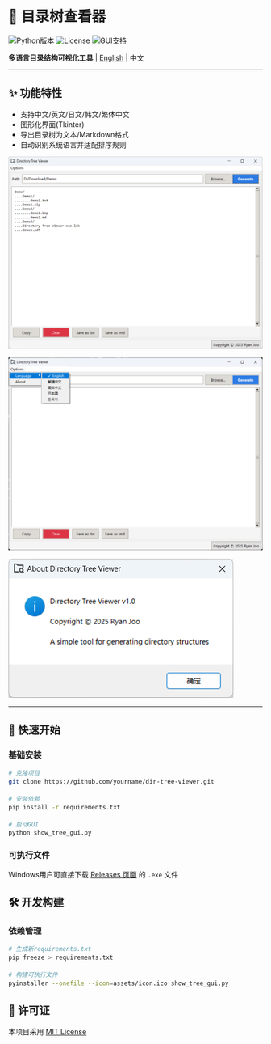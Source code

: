 # 📂 目录树查看器

![Python版本](https://img.shields.io/badge/Python-3.8%2B-blue)
![License](https://img.shields.io/badge/License-MIT-green)
![GUI支持](https://img.shields.io/badge/GUI-Tkinter-orange)

**多语言目录结构可视化工具** | [English](./README.md) | 中文

---

## ✨ 功能特性
- 支持中文/英文/日文/韩文/繁体中文
- 图形化界面(Tkinter)
- 导出目录树为文本/Markdown格式
- 自动识别系统语言并适配排序规则

![](./docs/SCREENSHOTS/preview1.png)

![](./docs/SCREENSHOTS/preview2.png)

![](./docs/SCREENSHOTS/preview3.png)

---

## 🚀 快速开始
### 基础安装
```bash
# 克隆项目
git clone https://github.com/yourname/dir-tree-viewer.git

# 安装依赖
pip install -r requirements.txt

# 启动GUI
python show_tree_gui.py
```

### 可执行文件

Windows用户可直接下载 [Releases 页面](https://github.com/RyanJoo28/directory-tree-viewer/releases) 的 `.exe` 文件

## 🛠️ 开发构建

### 依赖管理

```bash
# 生成新requirements.txt
pip freeze > requirements.txt

# 构建可执行文件
pyinstaller --onefile --icon=assets/icon.ico show_tree_gui.py
```

## 📜 许可证

本项目采用 [MIT License](LICENSE)


